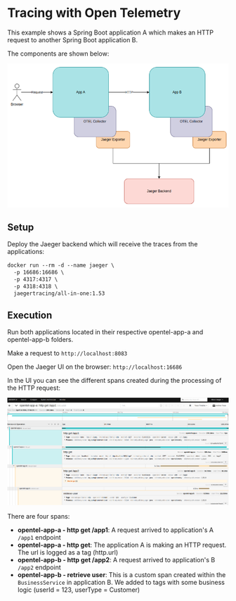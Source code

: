 # Tracing with Open Telemetry
This example shows a Spring Boot application A which makes an HTTP request to another Spring Boot application B.

The components are shown below:

![image](open-tel-diagram.png)


## Setup

Deploy the Jaeger backend which will receive the traces from the applications:

```
docker run --rm -d --name jaeger \
  -p 16686:16686 \
  -p 4317:4317 \
  -p 4318:4318 \
  jaegertracing/all-in-one:1.53
```


## Execution

Run both applications located in their respective opentel-app-a and opentel-app-b folders.

Make a request to `http://localhost:8083`

Open the Jaeger UI on the browser: `http://localhost:16686`

In the UI you can see the different spans created during the processing of the HTTP request:

![image](jaeger_ui.png)

There are four spans:

- **opentel-app-a - http get /app1**: A request arrived to application's A `/app1` endpoint
- **opentel-app-a - http get**: The application A is making an HTTP request. The url is logged as a tag (http.url)
- **opentel-app-b - http get /app2**: A request arrived to application's B `/app2` endpoint
- **opentel-app-b - retrieve user**: This is a custom span created within the `BusinessService` in application B. We added to tags with some business logic (userId = 123, userType = Customer)


